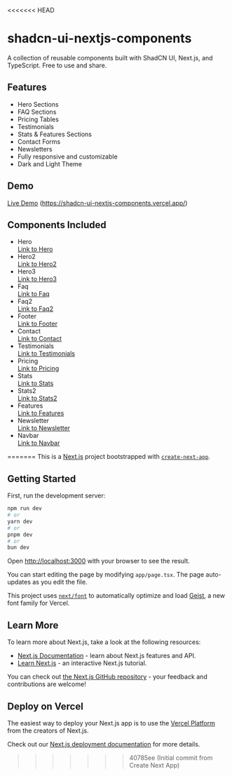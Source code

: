 <<<<<<< HEAD
# shadcn-ui-nextjs-components
A collection of reusable components built with ShadCN UI, Next.js, and TypeScript. Free to use and share.

## Features
- Hero Sections
- FAQ Sections
- Pricing Tables
- Testimonials
- Stats & Features Sections
- Contact Forms
- Newsletters
- Fully responsive and customizable
- Dark and Light Theme

## Demo
[Live Demo](https://shadcn-ui-nextjs-components.vercel.app/) (https://shadcn-ui-nextjs-components.vercel.app/)

## Components Included
- Hero  
  [Link to Hero](https://github.com/alif7laksono/shadcn-ui-nextjs-components/blob/main/app/components/components/Hero.tsx)
- Hero2  
  [Link to Hero2](https://github.com/alif7laksono/shadcn-ui-nextjs-components/blob/main/app/components/components/Hero2.tsx)
- Hero3  
  [Link to Hero3](https://github.com/alif7laksono/shadcn-ui-nextjs-components/blob/main/app/components/components/Hero3.tsx)
- Faq  
  [Link to Faq](https://github.com/alif7laksono/shadcn-ui-nextjs-components/blob/main/app/components/components/Faq.tsx)
- Faq2  
  [Link to Faq2](https://github.com/alif7laksono/shadcn-ui-nextjs-components/blob/main/app/components/components/Faq2.tsx)
- Footer  
  [Link to Footer](https://github.com/alif7laksono/shadcn-ui-nextjs-components/blob/main/app/components/components/Footer.tsx)
- Contact  
  [Link to Contact](https://github.com/alif7laksono/shadcn-ui-nextjs-components/blob/main/app/components/components/Contact.tsx)
- Testimonials  
  [Link to Testimonials](https://github.com/alif7laksono/shadcn-ui-nextjs-components/blob/main/app/components/components/Testimonials.tsx)
- Pricing  
  [Link to Pricing](https://github.com/alif7laksono/shadcn-ui-nextjs-components/blob/main/app/components/components/Pricing.tsx)
- Stats  
  [Link to Stats](https://github.com/alif7laksono/shadcn-ui-nextjs-components/blob/main/app/components/components/Stats.tsx)
- Stats2  
  [Link to Stats2](https://github.com/alif7laksono/shadcn-ui-nextjs-components/blob/main/app/components/components/Stats2.tsx)
- Features  
  [Link to Features](https://github.com/alif7laksono/shadcn-ui-nextjs-components/blob/main/app/components/components/Features.tsx)
- Newsletter  
  [Link to Newsletter](https://github.com/alif7laksono/shadcn-ui-nextjs-components/blob/main/app/components/components/Newsletter.tsx)
- Navbar  
  [Link to Navbar](https://github.com/alif7laksono/shadcn-ui-nextjs-components/blob/main/app/components/Navbar.tsx)


=======
This is a [Next.js](https://nextjs.org) project bootstrapped with [`create-next-app`](https://nextjs.org/docs/app/api-reference/cli/create-next-app).

## Getting Started

First, run the development server:

```bash
npm run dev
# or
yarn dev
# or
pnpm dev
# or
bun dev
```

Open [http://localhost:3000](http://localhost:3000) with your browser to see the result.

You can start editing the page by modifying `app/page.tsx`. The page auto-updates as you edit the file.

This project uses [`next/font`](https://nextjs.org/docs/app/building-your-application/optimizing/fonts) to automatically optimize and load [Geist](https://vercel.com/font), a new font family for Vercel.

## Learn More

To learn more about Next.js, take a look at the following resources:

- [Next.js Documentation](https://nextjs.org/docs) - learn about Next.js features and API.
- [Learn Next.js](https://nextjs.org/learn) - an interactive Next.js tutorial.

You can check out [the Next.js GitHub repository](https://github.com/vercel/next.js) - your feedback and contributions are welcome!

## Deploy on Vercel

The easiest way to deploy your Next.js app is to use the [Vercel Platform](https://vercel.com/new?utm_medium=default-template&filter=next.js&utm_source=create-next-app&utm_campaign=create-next-app-readme) from the creators of Next.js.

Check out our [Next.js deployment documentation](https://nextjs.org/docs/app/building-your-application/deploying) for more details.
>>>>>>> 40785ee (Initial commit from Create Next App)
